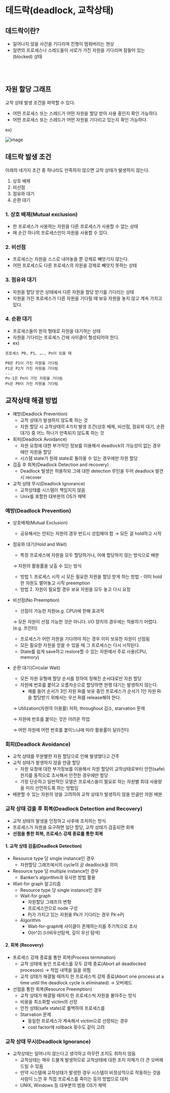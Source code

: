 # 데드락(deadlock, 교착상태)

## 데드락이란?
- 일어나지 않을 사건을 기다리며 진행이 멈춰버리는 현상
- 일련의 프로세스나 스레드들이 서로가 가진 자원을 기다리며 잠들어 있는(blocked) 상태

<br>
<br>

## 자원 할당 그래프

교착 상태 발생 조건을 파악할 수 있다.
<br>

* 어떤 프로세스 또는 스레드가 어떤 자원을 할당 받아 사용 중인지 확인 가능하다.
* 어떤 프로세스 또는 스레드가 어떤 자원을 기다리고 있는지 확인 가능하다.

ex)


![image](https://github.com/kmularise/TIL/assets/106499310/118bbe3c-359c-4eec-bb70-5b94c6ade7da)


## 데드락 발생 조건
아래의 네가지 조건 중 하나라도 만족하지 않으면 교착 상태가 발생하지 않는다.
1. 상호 배제
2. 비선점
3. 점유와 대기
4. 순환 대기

### 1. 상호 배제(Mutual exclusion)
- 한 프로세스가 사용하는 자원을 다른 프로세스가 사용할 수 없는 상태
- 매 순간 하나의 프로세스만이 자원을 사용할 수 있다.
### 2. 비선점
- 프로세스는 자원을 스스로 내어놓을 뿐 강제로 빼앗기지 않는다.
- 어떤 프로세스도 다른 프로세스의 자원을 강제로 빼앗지 못하는 상태
### 3. 점유와 대기
- 자원을 할당 받은 상태에서 다른 자원을 할당 받기를 기다리는 상태
- 자원을 가진 프로세스가 다른 자원을 기다릴 때 보유 자원을 놓지 않고 계속 가지고 있다.
### 4. 순환 대기
- 프로세스들이 원의 형태로 자원을 대기하는 상태
- 자원을 기다리는 프로세스 간에 사이클이 형성되어야 한다.
- ex)
```
프로세스 P0, P1, …., Pn이 있을 때        

P0은 P1이 가진 자원을 기다림
P1은 P2가 가진 자원을 기다림
...
Pn-1은 Pn이 가진 자원을 기다림
Pn은 P0이 가진 자원을 기다림
```

## 교착상태 해결 방법
- 예방(Deadlock Prevention)
    - 교착 상태가 발생하지 않도록 하는 것
    - 자원 할당 시 교착상태의 4가지 발생 조건(상호 배제, 비선점, 점유와 대기, 순환 대기) 중 어느 하나가 만족되지 않도록 하는 것
- 회피(Deadlock Avoidance)
    - 자원 요청에 대한 부가적인 정보를 이용해서 deadlock의 가능성이 없는 경우에만 자원을 할당
    - 시스템 state가 원래 state로 돌아올 수 있는 경우에만 자원 할당
- 검출 후 회복(Deadlock Detection and recovery)
    - Deadlock 발생은 허용하되 그에 대한 detection 루틴을 두어 deadlock 발견 시 recover
- 교착 상태 무시(Deadlock Ignorance)
    - 교착상태를 시스템이 책임지지 않음
    - Unix를 포함한 대부분의 OS가 채택
### 예방(Deadlock Prevention)

- 상호배제(Mutual Exclusion)
    - 공유해서는 안되는 자원의 경우 반드시 성립해야 함 → 모든 걸 hold하고 시작
- 점유와 대기(Hold and Wait)
    - 특정 프로세스에 자원을 모두 할당하거나, 아예 할당하지 않는 방식으로 배분
    
    → 자원의 활용률을 낮출 수 있는 방식
    
    - 방법 1.  프로세스 시작 시 모든 필요한 자원을 할당 받게 하는 방법 - 이미 hold한 자원도 뱉어놓고 시작 preemption
    - 방법 2. 자원이 필요할 경우 보유 자원을 모두 놓고 다시 요청
- 비선점(No Preemption)
    - 선점이 가능한 자원(e.g. CPU)에 한해 효과적
    
    → 모든 자원이 선점 가능한 것은 아니다. I/O 장치의 경우에는 적용하기 어렵다. (e.g. 프린터)
    
    - 프로세스가 어떤 자원을 기다려야 하는 경우 이미 보유한 자원이 선점됨
    - 모든 필요한 자원을 얻을 수 있을 때 그 프로세스는 다시 시작된다.
    - State를 쉽게 save하고 restore할 수 있는 자원에서 주로 사용(CPU, memory)
- 순환 대기(Circular Wait)
    - 모든 자원 유형에 할당 순서를 정하여 정해진 순서대로만 자원 할당
    - 자원에 번호를 붙이고 오름차순으로 할당하면 원행 대기는 발생하지 않는다.
        - 예를 들어 순서가 3인 자원 Ri를 보유 중인 프로세스가 순서가 1인 자원 Ri을 할당받기 위해서는 우선 Ri를 release해야 한다.
    
    → Utilization(자원의 이용률) 저하, throughout 감소,  starvation 문제
    
    → 자원에 번호를 붙이는 것은 어려운 작업
    
    → 어떤 자원에 어떤 번호를 붙이느냐에 따라 활용률이 달라진다.


### 회피(Deadlock Avoidance)

- 교착 상태를 무분별한 자원 할당으로 인해 발생했다고 간주
- 교착 상태가 발생하지 않을 만큼 할당
    - 자원 요청에 대한 부가정보를 이용해서 자원 할당이 교착상태로부터 안전(safe)한지를 동적으로 조사해서 안전한 경우에만 할당
    - 가장 단순하고 일반적인 모델은 프로세스들이 필요로 하는 자원별 최대 사용량을 미리 선언하도록 하는 방법임
- 배분할 수 있는 자원의 양을 고려하여 교착 상태가 발생하지 않을 만큼만 자원 배분

### 교착 상태 검출 후 회복(Deadlock Detection and Recovery)
- 교착 상태의 발생을 인정하고 사후에 조치하는 방식
- 프로세스가 자원을 요구하면 일단 할당, 교착 상태가 검출되면 회복
- **선점을 통한 회복, 프로세스 강제 종료를 통한 회복**

#### 1. 교착 상태 검출(Deadlock Detection)

- Resource type 당 single instance인 경우
    - 자원할당 그래프에서의 cycle이 곧 deadlock을 의미
- Resource type 당 multiple instance인 경우
    - Banker’s algorithm과 유사한 방법 활용
- Wait-for graph 알고리즘
    - Resource type 당 single instance인 경우
    - Wait-for graph
        - 자원할당 그래프의 변형
        - 프로세스만으로 node 구성
        - Pj가 가지고 있는 자원을 Pk가 기다리는 경우 Pk→Pj
    - Algorithm
        - Wait-for-graph에 사이클이 존재하는지를 주기적으로 조사
        - O(n^2) (너비우선탐색, 깊이 우선 탐색)
#### 2. 회복 (Recovery)

- 프로세스 강제 종료를 통한 회복(Process termination)
    - 교착 상태에 놓인 프로세스를 모두 강제 종료(Abort all deadlocked processes) → 작업 내역을 잃을 위험
    - 교착 상태가 해결될 때까지 한 프로세스씩 강제 종료(Abort one process at a time until the deadlock cycle is eliminated) → 오버헤드
- 선점을 통한 회복(Resource Preemption)
    - 교착 상태가 해결될 때까지 한 프로세스씩 자원을 몰아주는 방식
    - 비용을 최소화할 victim의 선정
    - 안전 상태(safe state)로 롤백하여 프로세스를
    - Starvation 문제
        - 동일한 프로세스가 계속해서 victim으로 선정되는 경우
        - cost factor에 rollback 횟수도 같이 고려

### 교착 상태 무시(Deadlock Ignorance)
- 교착상태는 일어나지 않는다고 생각하고 아무런 조치도 취하지 않음
    - 교착상태는 매우 드물게 발생하므로 교착상태에 대한 조치 자체가 더 큰 오버헤드일 수 있음
    - 만약 시스템에 교착상태가 발생한 경우 시스템이 비정상적으로 작동하는 것을 사람이 느낀 후 직접 프로세스를 죽이는 등의 방법으로 대처
    - UNIX, Windows 등 대부분의 범용 OS가 채택
